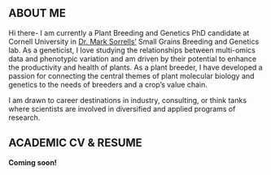 ## ABOUT ME  

Hi there- I am currently a Plant Breeding and Genetics PhD candidate at Cornell University in [Dr. Mark Sorrells’](https://plbrgen.cals.cornell.edu/people/mark-sorrells/) Small Grains Breeding and Genetics lab. As a geneticist, I love studying the relationships between multi-omics data and phenotypic variation and am driven by their potential to enhance the productivity and health of plants. As a plant breeder, I have developed a passion for connecting the central themes of plant molecular biology and genetics to the needs of breeders and a crop’s value chain.  

I am drawn to career destinations in industry, consulting, or think tanks where scientists are involved in diversified and applied programs of research.


## ACADEMIC CV & RESUME  

**Coming soon!**
